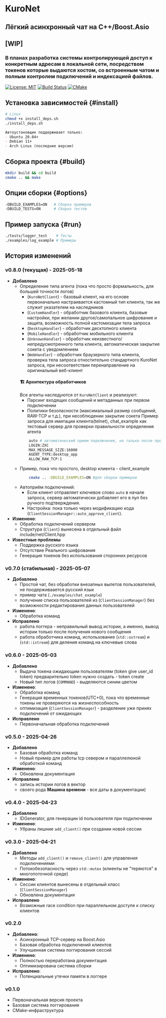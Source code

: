 # KuroNet
## Лёгкий асинхронный чат на C++/Boost.Asio

## [WIP]
### В планах разработка системы контролирующей доступ к конкретным адресам в локальной сети, посредством  токенов которые выдаются хостом, со встроенным чатом и полным контролем подключений и индексацией файлов.

[![License: MIT](https://img.shields.io/badge/License-MIT-yellow.svg)](https://opensource.org/licenses/MIT)
[![Build Status](https://img.shields.io/github/actions/workflow/status/Akeksichek/KuroNet/build.yml?label=CI)](https://github.com/Akeksichek/KuroNet)
[![CMake](https://img.shields.io/badge/CMake-3.15+-brightgreen.svg)](https://cmake.org)

## Установка зависимостей {#install}
```bash
# Linux
chmod +x install_deps.sh
./install_deps.sh
```
```markdown
Автоустановщик поддерживает только:
- Ubuntu 20.04+
- Debian 11+
- Arch Linux (последние версии)

```

## Сборка проекта {#build}
```bash
mkdir build && cd build
cmake .. && make
```

## Опции сборки {#options}
```bash
-DBUILD_EXAMPLES=ON   # Сборка примеров
-DBUILD_TESTS=ON      # Сборка тестов
```

## Пример запуска {#run}
```bash
./tests/logger_test    # Тесты
./examples/log_example # Примеры
```

## История изменений

### v0.8.0 (текущая) - 2025-05-18
- **Добавлено**
  - Определение типа агента (пока что просто формальность, для большей точности логов)
    - (`KuroNetClient`) - базовый клиент, на его основе первоначально настраивается кастомный тип клиента, так же служит указателем на наследников
    - (`CustomHandler`) - обработчик базового клиента, базовые настройки, при желании другое/самопальное шифрование и защита, возможность полной кастомизации тела запроса
    - (`DesktopHandler`) - обработчик десктопного клиента
    - (`MobileHandler`) - обработчик мобильного клиента
    - (`UnknownHandler`) - обработчик неизвестного/непредусмотренного типа клиента, автоматическая закрытие сокета с уведомлением
    - (`WebHandler`) - обработчик браузерного типа клиента, проверка тела запроса отностительно стандартного KuroNet запроса, при несоответствии перенаправление на оригинальный веб-клиент
    #### 🏗 Архитектура обработчиков
    Все агенты наследуются от `KuroNetClient` и реализуют:
    - Парсинг входящих сообщений и метаданных при первом подключении
    - Политики безопасности (максимальный размер сообщений, RAW-TCP и т.д.), при несоблюдении закрытие сокета
    Пример запроса для имитации клиента(telnet), chat_example как тестовый сервер для проверки правильности определения агента
    ```bash
        auto # автоматический прием подключения, но только после проверки тела запроса
        LOGIN:ZXC
        MAX_MESSAGE_SIZE:16000
        AGENT_TYPE:desktop_app
        ALLOW_RAW_TCP:1
    ```
  - Пример, пока что простого, desktop клиента - client_example
    ```bash
        cmake .. -DBUILD_EXAMPLES=ON #для сборки примеров
    ```
  - Автоприём подключений:
    - Если клиент отправляет ключевое слово `auto` в начале запроса, сервер автоматически добавляет его в пул без ручного подтверждения.
    - Настройка: пока только через модификацию кода (`ClientSessionManager::auto_approve_client`).
- **Изменено**:
  - Обработка подключений сервером
  - Структура (`Client`) вынесена в отдельный файл include/net/Client.hpp
- **Известные проблемы**
  - Поддержка русского языка
  - Отсутствие Реального шифрования
  - Генерация токенов без использования сторонних ресурсов

### v0.7.0 (стабильная) - 2025-05-07
- **Добавлено**
  - Простой чат, без обработки внезапных вылетов пользователей, не поодерживаается русский язык
  - пример чата (`./examples/chat_example`)
  - получение списка пользователей из (`ClientSessionManager`) без возможности редактирования данных пользователей
- **Изменено**:
  - Обработка команд
- **Исправлено**
  - работа логгера - неправильный вывод истории, а именно, вывод истории только после получения нового сообщения
  - работа обработчика команд, использование (`std::ostream`) и (`std::istream`) для деления команд на ключевые слова

### v0.6.0 - 2025-05-03
- **Добавлено**
  - Выдача токена ожидающим пользователям (token give user_id token) предварительно token нужно создать - token create 
  - Новый тип логов (`COMMAND`) - выделяются синим цветом
- **Изменено**:
  - Обработка команд
  - Генерация временных токенов(UTC+0), пока что временные токены не проверяются на жизнеспособность
  - оптимизация (`ClientSessionManager`) - разделение уже принях подключений от ожидающих
- **Исправлено**
  - Первоначальная обработка подключений

### v0.5.0 - 2025-04-26
- **Добавлено**
  - Базовая обработка команд
  - Новый пример для работы tcp севером и параллелюной обработкой команд
- **Изменено**:
  - Обновлена документация
- **Исправлено**
  - запись истории логов в вектор
  - своего рода **Машина времени** - все даты в документации)

### v0.4.0 - 2025-04-23
- **Добавлено**
  - IDGenerator, для генерации id пользователя при подключении
- **Изменено**:
  - Убраны лишние `add_client()` при создании новой сессии

### v0.3.0 - 2025-04-21
- **Добавлено**
  - Методы `add_client()` и `remove_client()` для управления подключениями
  - Потокобезопасность через `std::mutex` (клиенты не "теряются" в многопоточной среде)
- **Изменено**:
  - Сессии клиентов вынесены в отдельный класс (`ClientSessionManager`)
  - Обновлена документация
- **Исправлено**
  - Возможные race condition при параллельном доступе к списку клиентов

### v0.2.0
- **Добавлено**:
  - Асинхронный TCP-сервер на Boost.Asio
  - Базовая обработка подключений клиентов
  - Улучшенная система логгирования сессий
- **Изменено**:
  - Полностью переработана документация
  - Оптимизирована система сборки
- **Исправлено**:
  - Потенциальные утечки памяти в логгере

### v0.1.0
- Первоначальная версия проекта
- Базовая система логгирования
- CMake-инфраструктура
